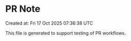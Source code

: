 # PR Note

Created at: Fri 17 Oct 2025 07:36:38 UTC

This file is generated to support testing of PR workflows.

